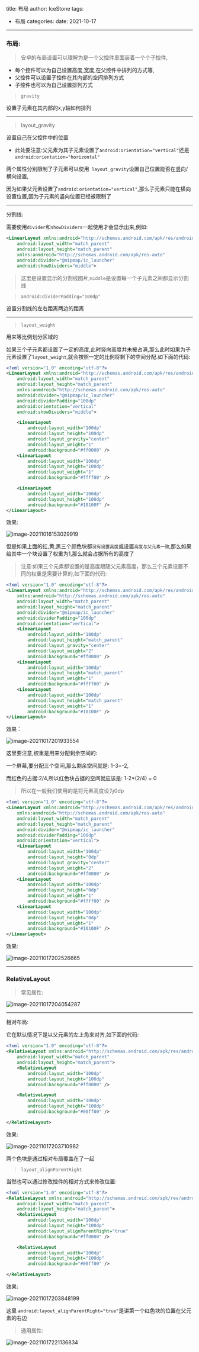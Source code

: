 title: 布局
author: IceStone 
tags: 
  - 布局
categories: 
date: 2021-10-17
---
### 布局:



> 安卓的布局设置可以理解为是一个父控件里面装着一个个子控件,

- 每个控件可以为自己设置高度,宽度,在父控件中排列的方式等,
- 父控件可以设置子控件在其内部的空间排列方式
- 子控件也可以为自己设置排列方式



> `gravity`

设置子元素在其内部的x,y轴如何排列

---

>  layout_gravity

设置自己在父控件中的位置

- 此处要注意:父元素为其子元素设置了`android:orientation="vertical"`还是`android:orientation="horizontal"`

两个属性分别限制了子元素可以使用` layout_gravity`设置自己位置能否在竖向/横向设置,

因为如果父元素设置了`android:orientation="vertical"`,那么子元素只能在横向设置位置,因为子元素的竖向位置已经被限制了



---



分割线:

需要使用`divider`和`showDividers`一起使用才会显示出来,例如:

```xml
<LinearLayout xmlns:android="http://schemas.android.com/apk/res/android"
    android:layout_width="match_parent"
    android:layout_height="match_parent"
    xmlns:anmdroid="http://schemas.android.com/apk/res-auto"
    android:divider="@mipmap/ic_launcher"
    android:showDividers="middle">
```

> 这里是设置显示的分割线图片;`middle`是设置每一个子元素之间都显示分割线

> `android:dividerPadding="100dp"`

设置分割线的左右距离两边的距离

---

> `layout_weight`

用来等比例划分区域的

如果三个子元素都设置了一定的高度,此时竖向高度并未被占满,那么此时如果为子元素设置了`layout_weight`,就会按照一定的比例将剩下的空间分配.如下面的代码:

```xml
<?xml version="1.0" encoding="utf-8"?>
<LinearLayout xmlns:android="http://schemas.android.com/apk/res/android"
    android:layout_width="match_parent"
    android:layout_height="match_parent"
    xmlns:anmdroid="http://schemas.android.com/apk/res-auto"
    android:divider="@mipmap/ic_launcher"
    android:dividerPadding="100dp"
    android:orientation="vertical"
    android:showDividers="middle">

    <LinearLayout
        android:layout_width="100dp"
        android:layout_height="100dp"
        android:layout_gravity="center"
        android:layout_weight="1"
        android:background="#ff0000" />
    <LinearLayout
        android:layout_width="100dp"
        android:layout_height="100dp"
        android:layout_weight="1"
        android:background="#ffff00" />

    <LinearLayout
        android:layout_width="100dp"
        android:layout_height="100dp"
        android:background="#10100F" />
</LinearLayout>
```



效果:

![image-20211016153029919](images/tnjwsh5b04.png)

但是如果上面的红,黄,黑三个颜色块都`没有设置高度`或设置`高度与父元素一致`,那么如果给其中一个块设置了权重为1,那么就会占据所有的高度了

> 注意:如果三个元素都设置的是高度跟随父元素高度，那么三个元素设置不同的权重是需要计算的,如下面的代码:

```xml
<?xml version="1.0" encoding="utf-8"?>
<LinearLayout xmlns:android="http://schemas.android.com/apk/res/android"
    xmlns:anmdroid="http://schemas.android.com/apk/res-auto"
    android:layout_width="match_parent"
    android:layout_height="match_parent"
    android:divider="@mipmap/ic_launcher"
    android:dividerPadding="100dp"
    android:orientation="vertical">
    <LinearLayout
        android:layout_width="100dp"
        android:layout_height="match_parent"
        android:layout_gravity="center"
        android:layout_weight="2"
        android:background="#ff0000" />
    <LinearLayout
        android:layout_width="100dp"
        android:layout_height="match_parent"
        android:layout_weight="1"
        android:background="#ffff00" />
    <LinearLayout
        android:layout_width="100dp"
        android:layout_height="match_parent"
        android:layout_weight="1"
        android:background="#10100F" />
</LinearLayout>
```



效果：

![image-20211017201933554](images/k07ztlrmfq.png)

这里要注意,权重是用来分配剩余空间的:

一个屏幕,要分配三个空间,那么剩余空间就是: 1-3=-2,

而红色的占据:2/4,所以红色块占据的空间就应该是: 1-2*(2/4) = 0

> 所以在一般我们使用的是将元素高度设为0dp

```xml
<?xml version="1.0" encoding="utf-8"?>
<LinearLayout xmlns:android="http://schemas.android.com/apk/res/android"
    xmlns:anmdroid="http://schemas.android.com/apk/res-auto"
    android:layout_width="match_parent"
    android:layout_height="match_parent"
    android:divider="@mipmap/ic_launcher"
    android:dividerPadding="100dp"
    android:orientation="vertical">
    <LinearLayout
        android:layout_width="100dp"
        android:layout_height="0dp"
        android:layout_gravity="center"
        android:layout_weight="2"
        android:background="#ff0000" />
    <LinearLayout
        android:layout_width="100dp"
        android:layout_height="0dp"
        android:layout_weight="1"
        android:background="#ffff00" />
    <LinearLayout
        android:layout_width="100dp"
        android:layout_height="0dp"
        android:layout_weight="1"
        android:background="#10100F" />
</LinearLayout>
```

效果:

![image-20211017202526665](images/d4jhiry951.png)



---



### RelativeLayout



> 常见属性:

![image-20211017204054287](images/9lbgownmc4.png)



---

相对布局:

它在默认情况下是以父元素的左上角来对齐,如下面的代码:

```xml
<?xml version="1.0" encoding="utf-8"?>
<RelativeLayout xmlns:android="http://schemas.android.com/apk/res/android"
    android:layout_width="match_parent"
    android:layout_height="match_parent">
    <RelativeLayout
        android:layout_width="100dp"
        android:layout_height="100dp"
        android:background="#ff0000" />

    <RelativeLayout
        android:layout_width="100dp"
        android:layout_height="100dp"
        android:background="#00ff00" />

</RelativeLayout>
```

效果:

![image-20211017203710982](images/0t5jbnl3y1.png)

两个色块是通过相对布局覆盖在了一起



> `layout_alignParentRight`

当然也可以通过修改控件的相对方式来修改位置:

```xml
<?xml version="1.0" encoding="utf-8"?>
<RelativeLayout xmlns:android="http://schemas.android.com/apk/res/android"
    android:layout_width="match_parent"
    android:layout_height="match_parent">
    <RelativeLayout
        android:layout_width="100dp"
        android:layout_height="100dp"
        android:layout_alignParentRight="true"
        android:background="#ff0000" />

    <RelativeLayout
        android:layout_width="100dp"
        android:layout_height="100dp"
        android:background="#00ff00" />

</RelativeLayout>
```

效果:

![image-20211017203848199](images/9ubx1a0qew.png)

这里 `android:layout_alignParentRight="true"`是讲第一个红色块的位置在父元素的右边

> 通用属性:

![image-20211017221136834](images/axo50471vw.png)

